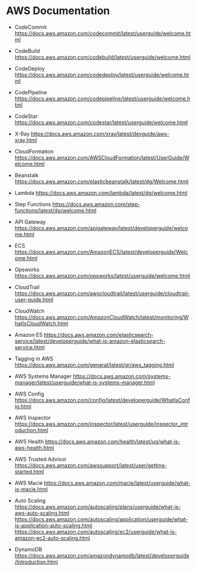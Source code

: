 # AWS Documentation

-  CodeCommit
https://docs.aws.amazon.com/codecommit/latest/userguide/welcome.html

-  CodeBuild
https://docs.aws.amazon.com/codebuild/latest/userguide/welcome.html

-  CodeDeploy
https://docs.aws.amazon.com/codedeploy/latest/userguide/welcome.html

-  CodePipeline
https://docs.aws.amazon.com/codepipeline/latest/userguide/welcome.html

-  CodeStar
https://docs.aws.amazon.com/codestar/latest/userguide/welcome.html

-  X-Ray
https://docs.aws.amazon.com/xray/latest/devguide/aws-xray.html

-  CloudFormation
https://docs.aws.amazon.com/AWSCloudFormation/latest/UserGuide/Welcome.html

-  Beanstalk
https://docs.aws.amazon.com/elasticbeanstalk/latest/dg/Welcome.html

-  Lambda
https://docs.aws.amazon.com/lambda/latest/dg/welcome.html

-  Step Functions
https://docs.aws.amazon.com/step-functions/latest/dg/welcome.html

-  API Gateway
https://docs.aws.amazon.com/apigateway/latest/developerguide/welcome.html

-  ECS
https://docs.aws.amazon.com/AmazonECS/latest/developerguide/Welcome.html

-  Opsworks
https://docs.aws.amazon.com/opsworks/latest/userguide/welcome.html

-  CloudTrail
https://docs.aws.amazon.com/awscloudtrail/latest/userguide/cloudtrail-user-guide.html

-  CloudWatch
https://docs.aws.amazon.com/AmazonCloudWatch/latest/monitoring/WhatIsCloudWatch.html

-  Amazon ES
https://docs.aws.amazon.com/elasticsearch-service/latest/developerguide/what-is-amazon-elasticsearch-service.html

-  Tagging in AWS
https://docs.aws.amazon.com/general/latest/gr/aws_tagging.html

-  AWS Systems Manager
https://docs.aws.amazon.com/systems-manager/latest/userguide/what-is-systems-manager.html

-  AWS Config
https://docs.aws.amazon.com/config/latest/developerguide/WhatIsConfig.html

-  AWS Inspector
https://docs.aws.amazon.com/inspector/latest/userguide/inspector_introduction.html

-  AWS Health
https://docs.aws.amazon.com/health/latest/ug/what-is-aws-health.html

-  AWS Trusted Advisor
https://docs.aws.amazon.com/awssupport/latest/user/getting-started.html

-  AWS Macie
https://docs.aws.amazon.com/macie/latest/userguide/what-is-macie.html

-  Auto Scaling
https://docs.aws.amazon.com/autoscaling/plans/userguide/what-is-aws-auto-scaling.html
https://docs.aws.amazon.com/autoscaling/application/userguide/what-is-application-auto-scaling.html
https://docs.aws.amazon.com/autoscaling/ec2/userguide/what-is-amazon-ec2-auto-scaling.html

-  DynamoDB
https://docs.aws.amazon.com/amazondynamodb/latest/developerguide/Introduction.html

